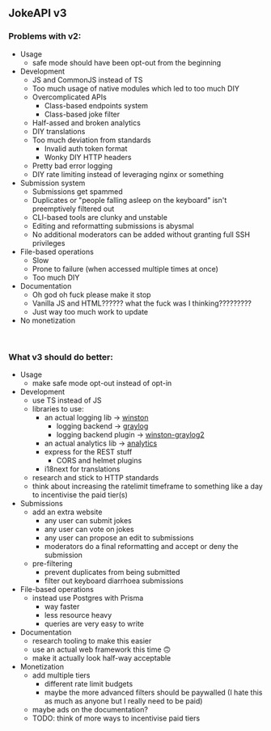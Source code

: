 ## JokeAPI v3 

### Problems with v2:
- Usage
    - safe mode should have been opt-out from the beginning
- Development
    - JS and CommonJS instead of TS
    - Too much usage of native modules which led to too much DIY
    - Overcomplicated APIs
        - Class-based endpoints system
        - Class-based joke filter
    - Half-assed and broken analytics
    - DIY translations
    - Too much deviation from standards
        - Invalid auth token format
        - Wonky DIY HTTP headers
    - Pretty bad error logging
    - DIY rate limiting instead of leveraging nginx or something
- Submission system
    - Submissions get spammed
    - Duplicates or "people falling asleep on the keyboard" isn't preemptively filtered out
    - CLI-based tools are clunky and unstable
    - Editing and reformatting submissions is abysmal
    - No additional moderators can be added without granting full SSH privileges
- File-based operations
    - Slow
    - Prone to failure (when accessed multiple times at once)
    - Too much DIY
- Documentation
    - Oh god oh fuck please make it stop
    - Vanilla JS and HTML?????? what the fuck was I thinking?????????
    - Just way too much work to update
- No monetization

<br>

### What v3 should do better:
- Usage
    - make safe mode opt-out instead of opt-in
- Development
    - use TS instead of JS
    - libraries to use:
        - an actual logging lib -> [winston](https://www.npmjs.com/package/winston)
            - logging backend -> [graylog](https://www.graylog.org/products/source-available/)
            - logging backend plugin -> [winston-graylog2](https://www.npmjs.com/package/@eximius/winston-graylog2)
        - an actual analytics lib -> [analytics](https://www.npmjs.com/package/analytics)
        - express for the REST stuff
            - CORS and helmet plugins
        - i18next for translations
    - research and stick to HTTP standards
    - think about increasing the ratelimit timeframe to something like a day to incentivise the paid tier(s)
- Submissions
    - add an extra website
        - any user can submit jokes
        - any user can vote on jokes
        - any user can propose an edit to submissions
        - moderators do a final reformatting and accept or deny the submission
    - pre-filtering
        - prevent duplicates from being submitted
        - filter out keyboard diarrhoea submissions
- File-based operations
    - instead use Postgres with Prisma
        - way faster
        - less resource heavy
        - queries are very easy to write
- Documentation
    - research tooling to make this easier
    - use an actual web framework this time 🙃
    - make it actually look half-way acceptable
- Monetization
    - add multiple tiers
        - different rate limit budgets
        - maybe the more advanced filters should be paywalled (I hate this as much as anyone but I really need to be paid)
    - maybe ads on the documentation?
    - TODO: think of more ways to incentivise paid tiers
